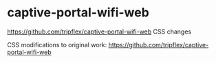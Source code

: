 # captive-portal-wifi-web
https://github.com/tripflex/captive-portal-wifi-web CSS changes


CSS modifications to original work: https://github.com/tripflex/captive-portal-wifi-web
